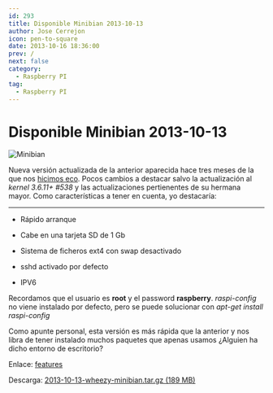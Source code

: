```yaml
---
id: 293
title: Disponible Minibian 2013-10-13
author: Jose Cerrejon
icon: pen-to-square
date: 2013-10-16 18:36:00
prev: /
next: false
category:
  - Raspberry PI
tag:
  - Raspberry PI
---
```


# Disponible Minibian 2013-10-13

![Minibian](/images/raspflash.jpg)

Nueva versión actualizada de la anterior aparecida hace tres meses de la que nos [hicimos eco](/post.php?id=216). Pocos cambios a destacar salvo la actualización al *kernel 3.6.11+ #538* y las actualizaciones pertienentes de su hermana mayor. Como características a tener en cuenta, yo destacaría:

- - -
* Rápido arranque

* Cabe en una tarjeta SD de 1 Gb

* Sistema de ficheros ext4 con swap desactivado

* sshd activado por defecto

* IPV6

Recordamos que el usuario es **root** y el password **raspberry**. *raspi-config* no viene instalado por defecto, pero se puede solucionar con *apt-get install raspi-config*

Como apunte personal, esta versión es más rápida que la anterior y nos libra de tener instalado muchos paquetes que apenas usamos ¿Alguien ha dicho entorno de escritorio?

Enlace: [features](http://minibianpi.wordpress.com/features/)

Descarga: [2013-10-13-wheezy-minibian.tar.gz (189 MB)](http://sourceforge.net/projects/minibian/files/2013-10-13-wheezy-minibian.tar.gz/download)